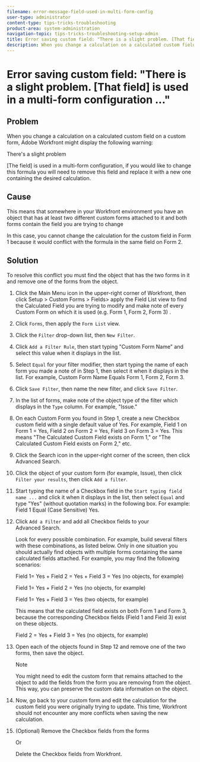 ```yaml
---
filename: error-message-field-used-in-multi-form-config
user-type: administrator
content-type: tips-tricks-troubleshooting
product-area: system-administration
navigation-topic: tips-tricks-troubleshooting-setup-admin
title: Error saving custom field: "There is a slight problem. [That field] is used in a multi-form configuration ..."
description: When you change a calculation on a calculated custom field on a custom form, Adobe Workfront might display the following warning:
---
```


# Error saving custom field: "There is a slight problem. [That field] is used in a multi-form configuration ..."

##  Problem

When you change a calculation on a calculated custom field on a custom form, Adobe Workfront might display the following warning:

There's a slight problem

[The field] is used in a multi-form configuration, if you would like to change this formula you will need to remove this field and replace it with a new one containing the desired calculation.

## Cause

This means that somewhere in your Workfront environment you have an object that has at least two different custom forms attached to it and both forms contain the field you are trying to change

In this case, you cannot change the calculation for the custom field in&nbsp;Form 1 because it would conflict with the formula in the same field on Form 2.

##  Solution

To resolve this conflict you must find the object that has the two forms in it and remove one of the forms from the object.

1. Click the Main Menu icon in the upper-right corner of Workfront, then click Setup > Custom Forms > Fields> apply the Field List view to find the Calculated Field you are trying to modify and make note of every Custom Form on which it is used (e.g. Form 1, Form 2, Form 3) . 
1. Click  `Forms`, then apply the `Form List` view. 
1. Click the `Filter` drop-down list, then `New Filter`. 

1. Click  `Add a Filter Rule`, then start typing "Custom&nbsp;Form Name" and select this value when it displays in the list. 
1. Select `Equal` for your filter modifier, then start typing the name of each form you made a note of in Step 1, then select it when it displays in the list. For example, Custom Form Name Equals Form 1,&nbsp;Form 2,&nbsp;Form 3. 
1. Click  `Save Filter`, then name the new filter, and click  `Save Filter`. 

1. In the list of forms, make note of the object type of the filter which displays in the `Type` column. For example, "Issue."
1. On each Custom Form you found in Step 1, create a new Checkbox custom field with a single default value of Yes. For example, Field 1 on Form 1 = Yes, Field 2 on Form 2 = Yes, Field 3 on Form 3 = Yes. This means "The Calculated Custom&nbsp;Field exists on Form 1," or "The Calculated Custom Field exists on Form 2," etc. 
1. Click the Search icon in the upper-right corner of the screen, then click Advanced Search. 
1. Click the object of your custom form (for example, Issue), then click  `Filter your results`, then click `Add a filter`. 
1. Start typing the name of a Checkbox field in the `Start typing field name ...` and click it when it displays in the list, then select `Equal` and type "Yes" (without quotation marks) in the following box. For example: Field 1 Equal (Case Sensitive)&nbsp;Yes. 
1. Click `Add a Filter` and add all Checkbox fields to your Advanced&nbsp;Search.

   Look for every possible combination. For example, build several filters with these combinations, as listed below. Only in one situation you should actually find objects with multiple forms containing the same calculated fields attached.&nbsp;For example, you may find the following scenarios:

   Field 1= Yes + Field 2 = Yes + Field 3 = Yes (no objects, for example)

   Field 1= Yes + Field 2 = Yes (no objects, for example)

   Field 1= Yes + Field 3 = Yes (two objects, for example)

   This means that the calculated field exists on both Form 1 and Form 3, because the corresponding Checkbox fields (Field 1 and Field 3) exist on these objects.

   Field 2 = Yes + Field 3 = Yes (no objects, for example)

1. Open each of the objects found in Step 12 and remove one of the two forms, then save the object.

   >[!NOTE]
   >
   >You might need to edit the custom form that remains attached to the object to add the fields from the form you are removing from the object. This way, you can preserve the custom data information on the object.

1. Now, go back to your custom form and edit the calculation for the custom field you were originally trying to update. This time, Workfront should not encounter any more conflicts when saving the new calculation. 
1. (Optional) Remove the Checkbox fields from the forms

   Or

   Delete the Checkbox fields from Workfront.

<!--
Problem You get the following error while editing a calculated Custom Field on a Custom Form: "<Name of custom field> field is used in a multi-form configuration, if you would like to change this formula you will need to remove this field and replace it with a new one containing the desired calculation." Cause The error occurs because the following setup exists: currently you have at least one object in your system that has multiple Custom Forms attached. The calculated field you are editing exists on multiple forms attached to these objects. You cannot have the same calculated field with different calculations on the same object. For this reason, the system does not allow you to make a change which will result in calculations being different. For example, you have a task with Custom Forms A and B attached to it. Both forms contain the same calculated field, Field 1. You encounter this error when you try to edit the calculation for Field 1 on Custom Form A. Solution Remove the field from the Custom Form and replace it with a new one containing the desired calculation. To understand what Custom Forms are attached to objects, you can build a report for those objects and reference the Category Name field in the view of the report. For more information about referencing Custom Forms in reports, see the "Referencing Custom Forms in a Report View (Column)" section in Reference a custom form in a report. To understand what Custom Form contains a Custom Field, see the "Accessing Custom Forms and Fields" section in Custom forms overview. For more information about creating a Custom Form and adding or removing fields from it, see Create or edit a custom form.
-->

